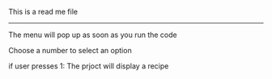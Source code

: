 This is a read me file
******************************************************
The menu will pop up as soon as you run the code

Choose a number to select an option

if user presses 1: The prjoct will display a recipe
